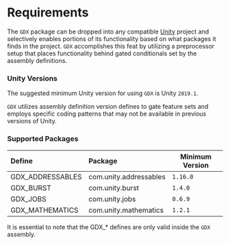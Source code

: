 # Requirements
The `GDX` package can be dropped into any compatible [Unity](http://unity3d.com) project and selectively enables portions of its functionality based on what packages it finds in the project. `GDX` accomplishes this feat by utilizing a preprocessor setup that places functionality behind gated conditionals set by the assembly definitions.

### Unity Versions
The suggested minimum Unity version for using `GDX` is Unity `2019.1`.

`GDX` utilizes assembly definition version defines to gate feature sets and employs specific coding patterns that may not be available in previous versions of Unity.

### Supported Packages
Define | Package | Minimum Version
:--- | :--- | ---
GDX_ADDRESSABLES | com.unity.addressables | `1.16.0`
GDX_BURST | com.unity.burst | `1.4.0`
GDX_JOBS | com.unity.jobs | `0.6.9`
GDX_MATHEMATICS | com.unity.mathematics | `1.2.1`

It is essential to note that the GDX_* defines are only valid inside the `GDX` assembly.